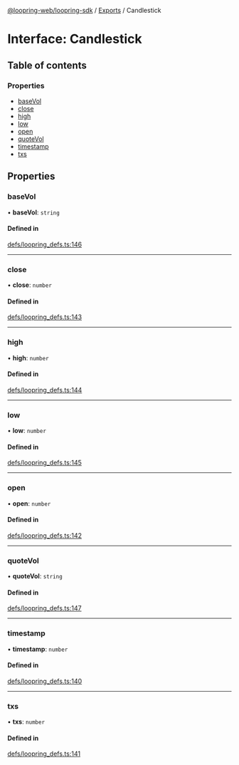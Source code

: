 [@loopring-web/loopring-sdk](../README.md) / [Exports](../modules.md) / Candlestick

# Interface: Candlestick

## Table of contents

### Properties

- [baseVol](Candlestick.md#basevol)
- [close](Candlestick.md#close)
- [high](Candlestick.md#high)
- [low](Candlestick.md#low)
- [open](Candlestick.md#open)
- [quoteVol](Candlestick.md#quotevol)
- [timestamp](Candlestick.md#timestamp)
- [txs](Candlestick.md#txs)

## Properties

### baseVol

• **baseVol**: `string`

#### Defined in

[defs/loopring_defs.ts:146](https://github.com/Loopring/loopring_sdk/blob/29b8a2c/src/defs/loopring_defs.ts#L146)

___

### close

• **close**: `number`

#### Defined in

[defs/loopring_defs.ts:143](https://github.com/Loopring/loopring_sdk/blob/29b8a2c/src/defs/loopring_defs.ts#L143)

___

### high

• **high**: `number`

#### Defined in

[defs/loopring_defs.ts:144](https://github.com/Loopring/loopring_sdk/blob/29b8a2c/src/defs/loopring_defs.ts#L144)

___

### low

• **low**: `number`

#### Defined in

[defs/loopring_defs.ts:145](https://github.com/Loopring/loopring_sdk/blob/29b8a2c/src/defs/loopring_defs.ts#L145)

___

### open

• **open**: `number`

#### Defined in

[defs/loopring_defs.ts:142](https://github.com/Loopring/loopring_sdk/blob/29b8a2c/src/defs/loopring_defs.ts#L142)

___

### quoteVol

• **quoteVol**: `string`

#### Defined in

[defs/loopring_defs.ts:147](https://github.com/Loopring/loopring_sdk/blob/29b8a2c/src/defs/loopring_defs.ts#L147)

___

### timestamp

• **timestamp**: `number`

#### Defined in

[defs/loopring_defs.ts:140](https://github.com/Loopring/loopring_sdk/blob/29b8a2c/src/defs/loopring_defs.ts#L140)

___

### txs

• **txs**: `number`

#### Defined in

[defs/loopring_defs.ts:141](https://github.com/Loopring/loopring_sdk/blob/29b8a2c/src/defs/loopring_defs.ts#L141)
